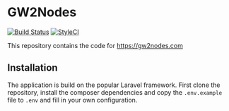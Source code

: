 # GW2Nodes

[![Build Status](https://travis-ci.org/koenvu/gw2nodes.com.svg?branch=master)](https://travis-ci.org/koenvu/gw2nodes.com)
[![StyleCI](https://styleci.io/repos/65099193/shield)](https://styleci.io/repos/65099193)

This repository contains the code for https://gw2nodes.com

## Installation

The application is build on the popular Laravel framework. First clone the repository, install the composer dependencies and copy the `.env.example` file to `.env` and fill in your own configuration.
